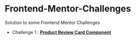 # Frontend-Mentor-Challenges
Solution to some Frontend Mentor Challenges
- Challenge 1 : [**Product Review Card Component**](https://github.com/dimma01/Frontend-Mentor-Challenges/tree/main/Solution-Frontend-Mentor/Solution-Frontend-Mentor_HTML%26CSS/product-preview-card-component-main)
